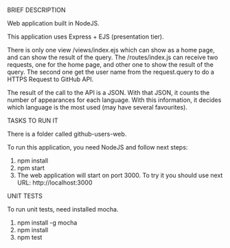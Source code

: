 BRIEF DESCRIPTION 

Web application built in NodeJS. 

This application uses Express + EJS (presentation tier). 

There is only one view /views/index.ejs which can show as a home page, and can show the result of the query. The /routes/index.js can receive two requests, one for the home page, and other one to show the result of the query. The second one get the user name from the request.query to do a HTTPS Request to GitHub API. 

The result of the call to the API is a JSON. With that JSON, it counts the number of appearances for each language. With this information, it decides which language is the most used (may have several favourites). 
  
TASKS TO RUN IT 

There is a folder called github-users-web.  

To run this application, you need NodeJS and follow next steps: 

1. npm install 
2. npm start 
3. The web application will start on port 3000. To try it you should use next URL: http://localhost:3000 

UNIT TESTS

To run unit tests, need installed mocha.

1. npm install -g mocha
2. npm install
3. npm test

